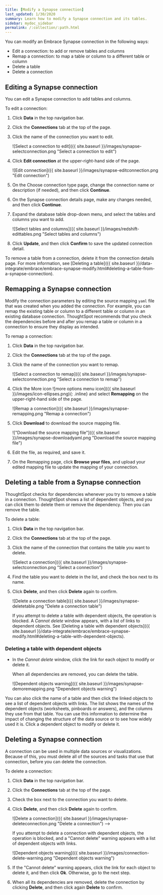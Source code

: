 ```yaml
---
title: [Modify a Synapse connection]
last_updated: 1/30/2020
summary: Learn how to modify a Synapse connection and its tables.
sidebar: mydoc_sidebar
permalink: /:collection/:path.html
---
```


You can modify an Embrace Synapse connection in the following ways:
- Edit a connection: to add or remove tables and columns
- Remap a connection: to map a table or column to a different table or column
- Delete a table
- Delete a connection

## Editing a Synapse connection

You can edit a Synapse connection to add tables and columns.

To edit a connection:

1. Click **Data** in the top navigation bar.

2. Click the **Connections** tab at the top of the page.

3. Click the name of the connection you want to edit.

   ![Select a connection to edit]({{ site.baseurl }}/images/synapse-selectconnection.png "Select a connection to edit")

4. Click **Edit connection** at the upper-right-hand side of the page.

   ![Edit connection]({{ site.baseurl }}/images/synapse-editconnection.png "Edit connection")

5. On the Choose connection type page, change the connection name or description (if needed), and then click **Continue**.  

6. On the Synapse connection details page, make any changes needed, and then click **Continue**.

7. Expand the database table drop-down menu, and select the tables and columns you want to add.

   ![Select tables and columns]({{ site.baseurl }}/images/redshift-edittables.png "Select tables and columns")
   <!--![]({{ site.baseurl }}/images/connection-update.png "Edit connection dialog box") -->

8. Click **Update**, and then click **Confirm** to save the updated connection detail.

To remove a table from a connection, delete it from the connection details page. For more information, see [Deleting a table]({{ site.baseurl }}/data-integrate/embrace/embrace-synapse-modify.html#deleting-a-table-from-a-synapse-connection).

## Remapping a Synapse connection

Modify the connection parameters by editing the source mapping <code>yaml</code> file that was created when you added the connection. For example, you can remap the existing table or column to a different table or column in an existing database connection. ThoughtSpot recommends that you check the dependencies before and after you remap a table or column in a connection to ensure they display as intended.

To remap a connection:

1. Click **Data** in the top navigation bar.

2. Click the **Connections** tab at the top of the page.

3. Click the name of the connection you want to remap.

   ![Select a connection to remap]({{ site.baseurl }}/images/synapse-selectconnection.png "Select a connection to remap")

4. Click the More icon ![more options menu icon]({{ site.baseurl }}/images/icon-ellipses.png){: .inline} and select **Remapping** on the upper-right-hand side of the page.

   ![Remap a connection]({{ site.baseurl }}/images/synapse-remapping.png "Remap a connection")

5. Click **Download** to download the source mapping file.

   !["Download the source mapping file"]({{ site.baseurl }}/images/synapse-downloadyaml.png "Download the source mapping file")

6. Edit the file, as required, and save it.
<!--   ![Edit the yaml file]({{ site.baseurl }}/images/synapse-yaml.png "Edit the yaml file") -->

7. On the Remapping page, click **Browse your files**, and upload your edited mapping file to update the mapping of your connection.

## Deleting a table from a Synapse connection
ThoughtSpot checks for dependencies whenever you try to remove a table in a connection. ThoughtSpot shows a list of dependent objects, and you can click them to delete them or remove the dependency. Then you can remove the table.

To delete a table:

1. Click **Data** in the top navigation bar.

2. Click the **Connections** tab at the top of the page.

3. Click the name of the connection that contains the table you want to delete.

    ![Select a connection]({{ site.baseurl }}/images/synapse-selectconnection.png "Select a connection")

4. Find the table you want to delete in the list, and check the box next to its name.

5. Click **Delete**, and then click **Delete** again to confirm.

   ![Delete a connection table]({{ site.baseurl }}/images/synapse-deletetable.png "Delete a connection table")

   If you attempt to delete a table with dependent objects, the operation is blocked. A *Cannot delete* window appears, with a list of links to dependent objects. See [Deleting a table with dependent objects]({{ site.baseurl }}/data-integrate/embrace/embrace-synapse-modify.html#deleting-a-table-with-dependent-objects).

### Deleting a table with dependent objects

- In the *Cannot delete* window, click the link for each object to modify or delete it.

  When all dependencies are removed, you can delete the table.

  ![Dependent objects warning]({{ site.baseurl }}/images/synapse-demoremapping.png "Dependent objects warning")

You can also click the name of a table and then click the linked objects to see a list of dependent objects with links. The list shows the names of the dependent objects (worksheets, pinboards or answers), and the columns they use from that table. You can use this information to determine the impact of changing the structure of the data source or to see how widely used it is. Click a dependent object to modify or delete it.

## Deleting a Synapse connection
A connection can be used in multiple data sources or visualizations. Because of this, you must delete all of the sources and tasks that use that connection, before you can delete the connection.

To delete a connection:

1. Click **Data** in the top navigation bar.

2. Click the **Connections** tab at the top of the page.

3. Check the box next to the connection you want to delete.

4. Click **Delete**, and then click **Delete** again to confirm.

   ![Delete a connection]({{ site.baseurl }}/images/synapse-deleteconnection.png "Delete a connection") -->

   If you attempt to delete a connection with dependent objects, the operation is blocked, and a "Cannot delete" warning appears with a list of dependent objects with links.

   ![Dependent objects warning]({{ site.baseurl }}/images/connection-delete-warning.png "Dependent objects warning")

5. If the "Cannot delete" warning appears, click the link for each object to delete it, and then click **Ok**. Otherwise, go to the next step.

6. When all its dependencies are removed, delete the connection by clicking **Delete**, and then click again **Delete** to confirm.
